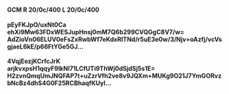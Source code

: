 #### GCM R 20/0c/400 L 20/0c/400
**pEyFKJpO/uxNt0Ca**<br/>**ehXi9Mw63FDxWESJupHnsj0mM7Q6b299CVQGgC8V7/w=**<br/>**AdZioVn06ELUV0eFsZxRwbWf7eKdxRITNd/r5uE3e0w/3/Njv+oAzfj/vcVsgjaeL6kE/p66FtYGe5GJ...**<br/><br/>
**4VqjEezjKCrfcJrK**<br/>**arjkvxpsH1qqyF9lkNI71LCfUTi9ThWj0dSjdSj5s1E=**<br/>**H2zvnQmqUmJNQFAP7t+uZzrVfh2ve8v9JQXm+MUKg9O21J7YmGORvzbNcBz4dhS4G0F25RCBhaqfKUyl...**